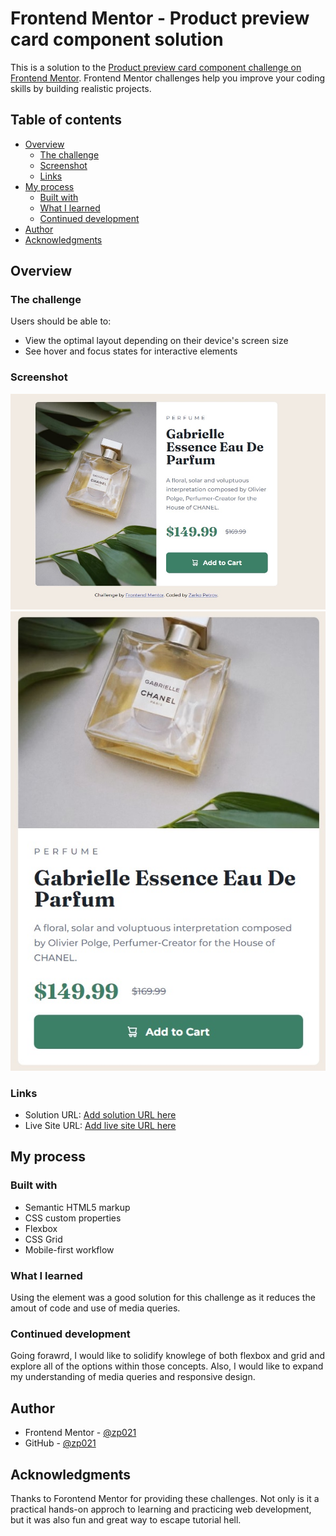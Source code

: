 # Frontend Mentor - Product preview card component solution

This is a solution to the [Product preview card component challenge on Frontend Mentor](https://www.frontendmentor.io/challenges/product-preview-card-component-GO7UmttRfa). Frontend Mentor challenges help you improve your coding skills by building realistic projects. 

## Table of contents

- [Overview](#overview)
  - [The challenge](#the-challenge)
  - [Screenshot](#screenshot)
  - [Links](#links)
- [My process](#my-process)
  - [Built with](#built-with)
  - [What I learned](#what-i-learned)
  - [Continued development](#continued-development)
- [Author](#author)
- [Acknowledgments](#acknowledgments)

## Overview

### The challenge

Users should be able to:

- View the optimal layout depending on their device's screen size
- See hover and focus states for interactive elements

### Screenshot

![](./desktop.jpg)
![](./mobile.jpg)


### Links

- Solution URL: [Add solution URL here](https://your-solution-url.com)
- Live Site URL: [Add live site URL here](https://zp021-product-preview-card-component.netlify.app/)

## My process

### Built with

- Semantic HTML5 markup
- CSS custom properties
- Flexbox
- CSS Grid
- Mobile-first workflow

### What I learned


Using the <picture> element was a good solution for this challenge as it reduces the amout of code and use of media queries.


### Continued development

Going forawrd, I would like to solidify knowlege of both flexbox and grid and explore all of the options within those concepts. Also, I would like to expand my understanding of media queries and responsive design.


## Author

- Frontend Mentor - [@zp021](https://www.frontendmentor.io/profile/zp021)
- GitHub - [@zp021](https://github.com/zp021)


## Acknowledgments

Thanks to Forontend Mentor for providing these challenges. Not only is it a practical hands-on approch to learning and practicing web development, but it was also fun and great way to escape tutorial hell.   
